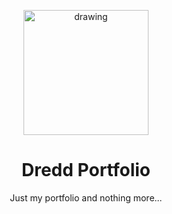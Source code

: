 <p align="center"><img src="https://github.com/user-attachments/assets/bb16ff88-54c9-456b-b330-77d6597773e4" alt="drawing" width="200"/><p/>
        
<h1 align="center">Dredd Portfolio</h1>

<p align="center">Just my portfolio and nothing more...</p>
